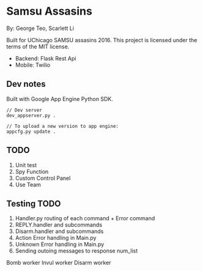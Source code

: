# Samsu Assasins

By: George Teo, Scarlett Li

Built for UChicago SAMSU assasins 2016. 
This project is licensed under the terms of the MIT license.

- Backend: Flask Rest Api	
- Mobile: Twilio

## Dev notes

Built with Google App Engine Python SDK.

```
// Dev server
dev_appserver.py .

// To upload a new version to app engine:
appcfg.py update .
```

## TODO

1. Unit test
2. Spy Function
3. Custom Control Panel
4. Use Team

## Testing TODO
1. Handler.py routing of each command + Error command
3. REPLY.handler and subcommands
6. Disarm.handler and subcommands
7. Action Error handling in Main.py
8. Unknown Error handling in Main.py
9. Sending outoing messages to response num_list

Bomb worker
Invul worker
Disarm worker



